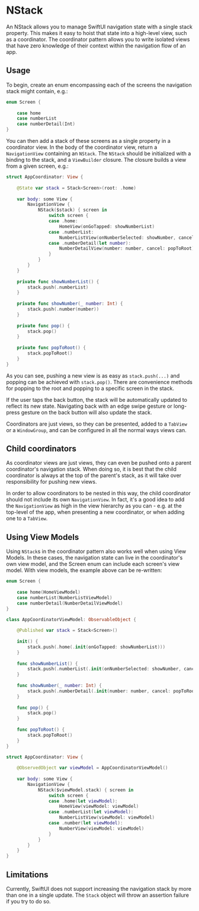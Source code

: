 # NStack

An NStack allows you to manage SwiftUI navigation state with a single stack property. This makes it easy to hoist that state into a high-level view, such as a coordinator. The coordinator pattern allows you to write isolated views that have zero knowledge of their context within the navigation flow of an app.

## Usage

To begin, create an enum encompassing each of the screens the navigation stack might contain, e.g.:

```swift
enum Screen {
    
    case home
    case numberList
    case numberDetail(Int)
}
```

You can then add a stack of these screens as a single property in a coordinator view. In the body of the coordinator view, return a `NavigationView` containing an `NStack`. The `NStack` should be initialized with a binding to the stack, and a `ViewBuilder` closure. The closure builds a view from a given screen, e.g.:

```swift
struct AppCoordinator: View {
    
    @State var stack = Stack<Screen>(root: .home)
    
    var body: some View {
        NavigationView {
            NStack($stack) { screen in
                switch screen {
                case .home:
                    HomeView(onGoTapped: showNumberList)
                case .numberList:
                    NumberListView(onNumberSelected: showNumber, cancel: pop)
                case .numberDetail(let number):
                    NumberDetailView(number: number, cancel: popToRoot)
                }
            }
        }
    }
    
    private func showNumberList() {
        stack.push(.numberList)
    }
    
    private func showNumber(_ number: Int) {
        stack.push(.number(number))
    }
    
    private func pop() {
        stack.pop()
    }
    
    private func popToRoot() {
        stack.popToRoot()
    }
}
```

As you can see, pushing a new view is as easy as `stack.push(...)` and popping can be achieved with `stack.pop()`. There are convenience methods for popping to the root and popping to a specific screen in the stack. 

If the user taps the back button, the stack will be automatically updated to reflect its new state. Navigating back with an edge swipe gesture or long-press gesture on the back button will also update the stack.

Coordinators are just views, so they can be presented, added to a `TabView` or a `WindowGroup`, and can be configured in all the normal ways views can. 

## Child coordinators

As coordinator views are just views, they can even be pushed onto a parent coordinator's navigation stack. When doing so, it is best that the child coordinator is always at the top of the parent's stack, as it will take over responsibility for pushing new views. 

In order to allow coordinators to be nested in this way, the child coordinator should not include its own `NavigationView`. In fact, it's a good idea to add the `NavigationView` as high in the view hierarchy as you can - e.g. at the top-level of the app, when presenting a new coordinator, or when adding one to a `TabView`.

## Using View Models

Using `NStack`s in the coordinator pattern also works well when using View Models. In these cases, the navigation state can live in the coordinator's own view model, and the Screen enum can include each screen's view model. With view models, the example above can be re-written:

```swift
enum Screen {
    
    case home(HomeViewModel)
    case numberList(NumberListViewModel)
    case numberDetail(NumberDetailViewModel)
}

class AppCoordinatorViewModel: ObservableObject {
    
    @Published var stack = Stack<Screen>()
    
    init() {
        stack.push(.home(.init(onGoTapped: showNumberList)))
    }
    
    func showNumberList() {
        stack.push(.numberList(.init(onNumberSelected: showNumber, cancel: pop)))
    }
    
    func showNumber(_ number: Int) {
        stack.push(.numberDetail(.init(number: number, cancel: popToRoot)))
    }
    
    func pop() {
        stack.pop()
    }
    
    func popToRoot() {
        stack.popToRoot()
    }
}

struct AppCoordinator: View {
    
    @ObservedObject var viewModel = AppCoordinatorViewModel()
    
    var body: some View {
        NavigationView {
            NStack($viewModel.stack) { screen in
                switch screen {
                case .home(let viewModel):
                    HomeView(viewModel: viewModel)
                case .numberList(let viewModel):
                    NumberListView(viewModel: viewModel)
                case .number(let viewModel):
                    NumberView(viewModel: viewModel)
                }
            }
        }
    }
}
```

## Limitations

Currently, SwiftUI does not support increasing the navigation stack by more than one in a single update. The `Stack` object will throw an assertion failure if you try to do so.
